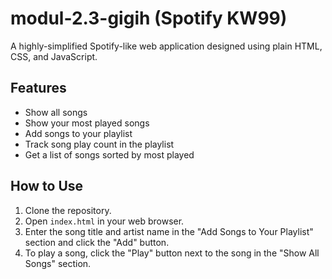 # modul-2.3-gigih (Spotify KW99)

A highly-simplified Spotify-like web application designed using plain HTML, CSS, and JavaScript.

## Features

- Show all songs
- Show your most played songs
- Add songs to your playlist
- Track song play count in the playlist
- Get a list of songs sorted by most played

## How to Use

1. Clone the repository.
2. Open `index.html` in your web browser.
3. Enter the song title and artist name in the "Add Songs to Your Playlist" section and click the "Add" button.
4. To play a song, click the "Play" button next to the song in the "Show All Songs" section.
